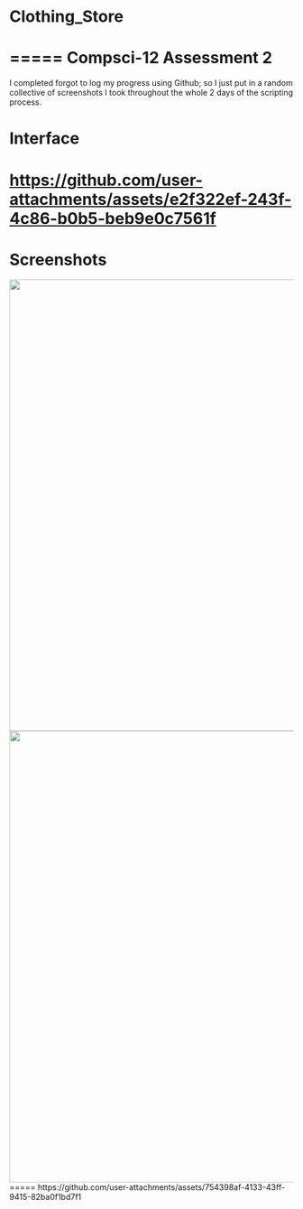 # Clothing_Store
=====
Compsci-12 Assessment 2
=====
I completed forgot to log my progress using Github; so I just put in a random collective of screenshots I took throughout the whole 2 days of the scripting process. 

Interface
=====
https://github.com/user-attachments/assets/e2f322ef-243f-4c86-b0b5-beb9e0c7561f
=====
Screenshots
=====

<img src="https://github.com/user-attachments/assets/1c8349ac-ec03-4b03-9592-e99742636d63" width="800" />

<img src="https://github.com/user-attachments/assets/e771e709-8910-4399-84b4-044d28e8cff1" width="800" />
=====
https://github.com/user-attachments/assets/754398af-4133-43ff-9415-82ba0f1bd7f1


